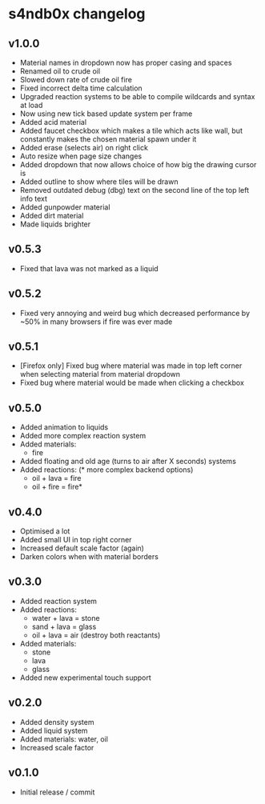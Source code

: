 # s4ndb0x changelog

## v1.0.0
- Material names in dropdown now has proper casing and spaces
- Renamed oil to crude oil
- Slowed down rate of crude oil fire
- Fixed incorrect delta time calculation
- Upgraded reaction systems to be able to compile wildcards and syntax at load
- Now using new tick based update system per frame
- Added acid material
- Added faucet checkbox which makes a tile which acts like wall, but constantly makes the chosen material spawn under it
- Added erase (selects air) on right click
- Auto resize when page size changes
- Added dropdown that now allows choice of how big the drawing cursor is
- Added outline to show where tiles will be drawn
- Removed outdated debug (dbg) text on the second line of the top left info text
- Added gunpowder material
- Added dirt material
- Made liquids brighter


## v0.5.3
- Fixed that lava was not marked as a liquid


## v0.5.2
- Fixed very annoying and weird bug which decreased performance by ~50% in many browsers if fire was ever made


## v0.5.1
- [Firefox only] Fixed bug where material was made in top left corner when selecting material from material dropdown
- Fixed bug where material would be made when clicking a checkbox


## v0.5.0
- Added animation to liquids
- Added more complex reaction system
- Added materials:
  - fire
- Added floating and old age (turns to air after X seconds) systems
- Added reactions: (* more complex backend options)
  - oil + lava = fire
  - oil + fire = fire*


## v0.4.0
- Optimised a lot
- Added small UI in top right corner
- Increased default scale factor (again)
- Darken colors when with material borders


## v0.3.0
- Added reaction system
- Added reactions:
  - water + lava = stone
  - sand + lava = glass
  - oil + lava = air (destroy both reactants)
- Added materials:
  - stone
  - lava
  - glass
- Added new experimental touch support


## v0.2.0
- Added density system
- Added liquid system
- Added materials: water, oil
- Increased scale factor


## v0.1.0
- Initial release / commit